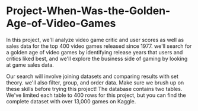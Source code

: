 # Project-When-Was-the-Golden-Age-of-Video-Games
In this project, we'll analyze video game critic and user scores as well as sales data for the top 400 video games released since 1977. we'll search for a golden age of video games by identifying release years that users and critics liked best, and we'll explore the business side of gaming by looking at game sales data.

Our search will involve joining datasets and comparing results with set theory. we'll also filter, group, and order data. Make sure we brush up on these skills before trying this project!
The database contains two tables. We've limited each table to 400 rows for this project, but you can find the complete dataset with over 13,000 games on Kaggle.
